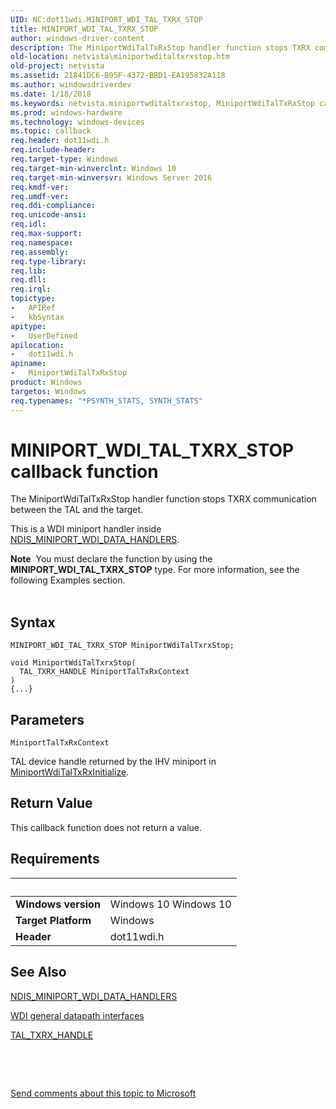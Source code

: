 ```yaml
---
UID: NC:dot11wdi.MINIPORT_WDI_TAL_TXRX_STOP
title: MINIPORT_WDI_TAL_TXRX_STOP
author: windows-driver-content
description: The MiniportWdiTalTxRxStop handler function stops TXRX communication between the TAL and the target.
old-location: netvista\miniportwditaltxrxstop.htm
old-project: netvista
ms.assetid: 21841DC6-B95F-4372-BBD1-EA195832A118
ms.author: windowsdriverdev
ms.date: 1/18/2018
ms.keywords: netvista.miniportwditaltxrxstop, MiniportWdiTalTxRxStop callback function [Network Drivers Starting with Windows Vista], MiniportWdiTalTxRxStop, MINIPORT_WDI_TAL_TXRX_STOP, MINIPORT_WDI_TAL_TXRX_STOP, dot11wdi/MiniportWdiTalTxRxStop
ms.prod: windows-hardware
ms.technology: windows-devices
ms.topic: callback
req.header: dot11wdi.h
req.include-header: 
req.target-type: Windows
req.target-min-winverclnt: Windows 10
req.target-min-winversvr: Windows Server 2016
req.kmdf-ver: 
req.umdf-ver: 
req.ddi-compliance: 
req.unicode-ansi: 
req.idl: 
req.max-support: 
req.namespace: 
req.assembly: 
req.type-library: 
req.lib: 
req.dll: 
req.irql: 
topictype:
-	APIRef
-	kbSyntax
apitype:
-	UserDefined
apilocation:
-	dot11wdi.h
apiname:
-	MiniportWdiTalTxRxStop
product: Windows
targetos: Windows
req.typenames: "*PSYNTH_STATS, SYNTH_STATS"
---
```



# MINIPORT_WDI_TAL_TXRX_STOP callback function
The 
  MiniportWdiTalTxRxStop handler function stops TXRX communication between the TAL and the target.

This is a WDI miniport handler inside <a href="..\dot11wdi\ns-dot11wdi-_ndis_miniport_wdi_data_handlers.md">NDIS_MINIPORT_WDI_DATA_HANDLERS</a>.
<div class="alert"><b>Note</b>  You must declare the function by using the <b>MINIPORT_WDI_TAL_TXRX_STOP</b> type. For more
   information, see the following Examples section.</div><div> </div>

## Syntax

```
MINIPORT_WDI_TAL_TXRX_STOP MiniportWdiTalTxrxStop;

void MiniportWdiTalTxrxStop(
  TAL_TXRX_HANDLE MiniportTalTxRxContext
)
{...}
```

## Parameters

`MiniportTalTxRxContext`

TAL device handle returned by the IHV miniport in <a href="..\dot11wdi\nc-dot11wdi-miniport_wdi_tal_txrx_initialize.md">MiniportWdiTalTxRxInitialize</a>.


## Return Value

This callback function does not return a value.


## Requirements
| &nbsp; | &nbsp; |
| ---- |:---- |
| **Windows version** | Windows 10 Windows 10 |
| **Target Platform** | Windows |
| **Header** | dot11wdi.h |

## See Also

<a href="..\dot11wdi\ns-dot11wdi-_ndis_miniport_wdi_data_handlers.md">NDIS_MINIPORT_WDI_DATA_HANDLERS</a>



<a href="https://msdn.microsoft.com/5B40171C-4E5F-4C35-A6E7-1EA5181C02E8">WDI general datapath interfaces</a>



<a href="https://msdn.microsoft.com/library/windows/hardware/mt297625">TAL_TXRX_HANDLE</a>



 

 

<a href="mailto:wsddocfb@microsoft.com?subject=Documentation%20feedback [netvista\netvista]:%20MINIPORT_WDI_TAL_TXRX_STOP callback function%20 RELEASE:%20(1/18/2018)&amp;body=%0A%0APRIVACY STATEMENT%0A%0AWe use your feedback to improve the documentation. We don't use your email address for any other purpose, and we'll remove your email address from our system after the issue that you're reporting is fixed. While we're working to fix this issue, we might send you an email message to ask for more info. Later, we might also send you an email message to let you know that we've addressed your feedback.%0A%0AFor more info about Microsoft's privacy policy, see http://privacy.microsoft.com/en-us/default.aspx." title="Send comments about this topic to Microsoft">Send comments about this topic to Microsoft</a>